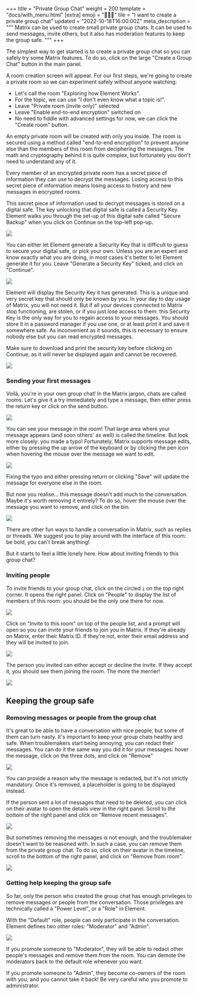 +++
title = "Private Group Chat"
weight = 200
template = "docs/with_menu.html"
[extra]
emoji = "🧑‍🤝‍🧑"
tile = "I want to create a private group chat"
updated = "2022-10-18T16:00:00Z"
meta_description = """
Matrix can be used to create small private group chats. It can be used to send
messages, invite others, but it also has moderation features to keep the group
safe.
"""
+++

The simplest way to get started is to create a private group chat so you can
safely try some Matrix features. To do so, click on the large "Create a Group
Chat" button in the main panel.

A room creation screen will appear. For our first steps, we're going to create a
private room so we can experiment safely without anyone watching:

* Let's call the room "Exploring how Element Works".
* For the topic, we can use "I don't even know what a topic is!".
* Leave "Private room (invite only)" selected
* Leave "Enable end-to-end encryption" switched on
* No need to fiddle with advanced settings for now, we can click the "Create
  room" button.

An empty private room will be created with only you inside. The room is secured
using a method called "end-to-end encryption" to prevent anyone else than the
members of this room from deciphering the messages. The math and cryptography
behind it is quite complex, but fortunately you don't need to understand any of
it.

Every member of an encrypted private room has a secret piece of information they
can use to decrypt the messages. Losing access to this secret piece of
information means losing access to history and new messages in encrypted rooms.

This secret piece of information used to decrypt messages is stored on a digital
safe. The key unlocking that digital safe is called a Security Key. Element
walks you through the set-up of this digital safe called "Secure Backup" when
you click on Continue on the top-left pop-up.

![](create-room-set-up-encryption-highlighted.png)

You can either let Element generate a Security Key that is difficult to guess to
secure your digital safe, or pick your own. Unless you are an expert and know
exactly what you are doing, in most cases it's better to let Element generate it
for you. Leave "Generate a Security Key" ticked, and click on "Continue".

![](setup-safe-generate-security-key.png)

Element will display the Security Key it has generated. This is a unique and
very secret key that should only be known by you. In your day to day usage of
Matrix, you will not need it. But if all your devices connected to Matrix stop
functioning, are stolen, or if you just lose access to them: this Security Key
is the only way for you to regain access to your messages. You should store it
in a password manager if you use one, or at least print it and save it somewhere
safe. As inconvenient as it sounds, this is necessary to ensure nobody else but
you can read encrypted messages.

Make sure to download and print the security key before clicking on Continue, as
it will never be displayed again and cannot be recovered.

![](setup-safe-save-security-key.png)

### Sending your first messages

Voilà, you're in your own group chat! In the Matrix jargon, chats are called
rooms. Let's give it a try immediately and type a message, then either press the
return key or click on the send button.

![](experiment-send-first-message.png)

You can see your message in the room! That large area where your message appears
(and soon others' as well) is called the timeline. But look more closely: you
made a typo! Fortunately, Matrix supports message edits, either by pressing the
up arrow of the keyboard or by clicking the pen icon when hovering the mouse
over the message we want to edit.

![](experiment-click-edit.png)

Fixing the typo and either pressing return or clicking "Save" will update the
message for everyone else in the room.

But now you realise… this message doesn't add much to the conversation. Maybe
it's worth removing it entirely? To do so, hover the mouse over the message you
want to remove, and click on the bin.

![](experiment-hover-and-bin.png)

There are other fun ways to handle a conversation in Matrix, such as replies or
threads. We suggest you to play around with the interface of this room: be bold,
you can't break anything!

But it starts to feel a little lonely here. How about inviting friends to this
group chat?

### Inviting people

To invite friends to your group chat, click on the circled `i` on the top right
corner. It opens the right panel. Click on "People" to display the list of
members of this room: you should be the only one there for now.

![](experiment-hover-and-bin.png)

Click on "Invite to this room" on top of the people list, and a prompt will open
so you can invite your friends to join you in Matrix. If they're already on
Matrix, enter their Matrix ID. If they're not, enter their email address and
they will be invited to join.

![](invite-name.png)

The person you invited can either accept or decline the invite. If they accept
it, you should see them joining the room. The more the merrier!

![](invite-hello.png)

## Keeping the group safe

### Removing messages or people from the group chat

It's great to be able to have a conversation with nice people, but some of them
can turn nasty. It's important to keep your group chats healthy and safe. When
troublemakers start being annoying, you can redact their messages. You can do it
the same way you did it for your messages: hover the message, click on the three
dots, and click on "Remove"

![](redact-menu.png)

You can provide a reason why the message is redacted, but it's not strictly
mandatory. Once it's removed, a placeholder is going to be displayed instead.

If the person sent a lot of messages that need to be deleted, you can click on
their avatar to open the details view in the right panel. Scroll to the bottom
of the right panel and click on "Remove recent messages".

![](redact-redact-all.png)

But sometimes removing the messages is not enough, and the troublemaker doesn't
want to be reasoned with. In such a case, you can remove them from the private
group chat. To do so, click on their avatar in the timeline, scroll to the
bottom of the right panel, and click on "Remove from room".

![](redact-kick.png)

### Getting help keeping the group safe

So far, only the person who created the group chat has enough privileges to
remove messages or people from the conversation. Those privileges are
technically called a "Power Level", or a "Role" in Element.

With the "Default" role, people can only participate in the conversation.
Element defines two other roles: "Moderator" and "Admin".

![](role.png)

If you promote someone to "Moderator", they will be able to redact other people's
messages and remove them from the room. You can demote the moderators back
to the default role whenever you want.

If you promote someone to "Admin", they become co-owners of the room with you,
and you cannot take it back! Be very careful who you promote to administrator.
